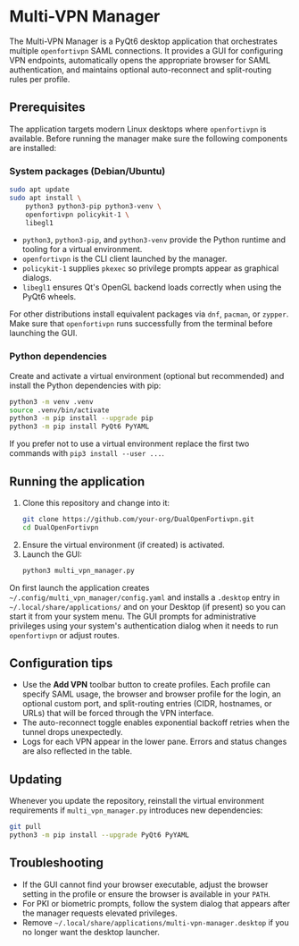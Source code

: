 # Multi-VPN Manager

The Multi-VPN Manager is a PyQt6 desktop application that orchestrates multiple
`openfortivpn` SAML connections. It provides a GUI for configuring VPN
endpoints, automatically opens the appropriate browser for SAML authentication,
and maintains optional auto-reconnect and split-routing rules per profile.

## Prerequisites

The application targets modern Linux desktops where `openfortivpn` is
available. Before running the manager make sure the following components are
installed:

### System packages (Debian/Ubuntu)

```bash
sudo apt update
sudo apt install \
    python3 python3-pip python3-venv \
    openfortivpn policykit-1 \
    libegl1
```

* `python3`, `python3-pip`, and `python3-venv` provide the Python runtime and
  tooling for a virtual environment.
* `openfortivpn` is the CLI client launched by the manager.
* `policykit-1` supplies `pkexec` so privilege prompts appear as graphical
  dialogs.
* `libegl1` ensures Qt's OpenGL backend loads correctly when using the PyQt6
  wheels.

For other distributions install equivalent packages via `dnf`, `pacman`, or
`zypper`. Make sure that `openfortivpn` runs successfully from the terminal
before launching the GUI.

### Python dependencies

Create and activate a virtual environment (optional but recommended) and
install the Python dependencies with pip:

```bash
python3 -m venv .venv
source .venv/bin/activate
python3 -m pip install --upgrade pip
python3 -m pip install PyQt6 PyYAML
```

If you prefer not to use a virtual environment replace the first two commands
with `pip3 install --user ...`.

## Running the application

1. Clone this repository and change into it:
   ```bash
   git clone https://github.com/your-org/DualOpenFortivpn.git
   cd DualOpenFortivpn
   ```
2. Ensure the virtual environment (if created) is activated.
3. Launch the GUI:
   ```bash
   python3 multi_vpn_manager.py
   ```

On first launch the application creates `~/.config/multi_vpn_manager/config.yaml`
and installs a `.desktop` entry in `~/.local/share/applications/` and on your
Desktop (if present) so you can start it from your system menu. The GUI prompts
for administrative privileges using your system's authentication dialog when it
needs to run `openfortivpn` or adjust routes.

## Configuration tips

* Use the **Add VPN** toolbar button to create profiles. Each profile can
  specify SAML usage, the browser and browser profile for the login, an optional
  custom port, and split-routing entries (CIDR, hostnames, or URLs) that will be
  forced through the VPN interface.
* The auto-reconnect toggle enables exponential backoff retries when the tunnel
  drops unexpectedly.
* Logs for each VPN appear in the lower pane. Errors and status changes are also
  reflected in the table.

## Updating

Whenever you update the repository, reinstall the virtual environment
requirements if `multi_vpn_manager.py` introduces new dependencies:

```bash
git pull
python3 -m pip install --upgrade PyQt6 PyYAML
```

## Troubleshooting

* If the GUI cannot find your browser executable, adjust the browser setting in
  the profile or ensure the browser is available in your `PATH`.
* For PKI or biometric prompts, follow the system dialog that appears after the
  manager requests elevated privileges.
* Remove `~/.local/share/applications/multi-vpn-manager.desktop` if you no
  longer want the desktop launcher.
